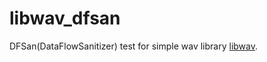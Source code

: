 # libwav_dfsan
DFSan(DataFlowSanitizer) test for simple wav library [libwav](https://github.com/marc-q/libwav).

